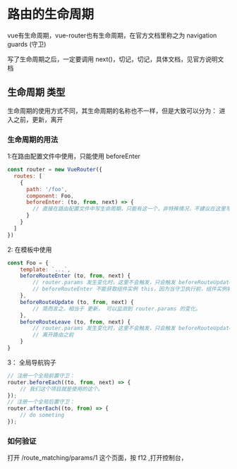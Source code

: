 # 路由的生命周期 

vue有生命周期，vue-router也有生命周期，在官方文档里称之为 navigation guards (守卫) 

写了生命周期之后，一定要调用 next()，切记，切记，具体文档，见官方说明文档

## 生命周期 类型

生命周期的使用方式不同，其生命周期的名称也不一样，但是大致可以分为： 进入之前，更新，离开



### 生命周期的用法

1:在路由配置文件中使用，只能使用 beforeEnter 
```javascript
const router = new VueRouter({
  routes: [
    {
      path: '/foo',
      component: Foo,
      beforeEnter: (to, from, next) => {
        // 直接在路由配置文件中写生命周期，只能有这一个，非特殊情况，不建议在这里写
      }
    }
  ]
})
```



2: 在模板中使用
```javascript
const Foo = {
    template: `...`,
    beforeRouteEnter (to, from, next) {
        // router.params 发生变化时，这里不会触发，只会触发 beforeRouteUpdate
        // beforeRouteEnter 不能获取组件实例 this，因为当守卫执行前，组件实例被没有被创建出来，剩下两个钩子则可以正常获取组件实例 this
    },
    beforeRouteUpdate (to, from, next) {
        // 简而言之，相当于 更新， 可以监测到 router.params 的变化。
    },
    beforeRouteLeave (to, from, next) {
        // router.params 发生变化时，这里不会触发，只会触发 beforeRouteUpdate
        // 离开路由之前
    }
}

```

3： 全局导航钩子

```javascript
// 注册一个全局前置守卫： 
router.beforeEach((to, from, next) => {
    // 我们这个项目就是使用的这个。
});
// 注册一个全局后置守卫： 
router.afterEach((to, from) => {
    // do someting
});
```

### 如何验证

打开 /route_matching/params/1 这个页面，按 f12 ,打开控制台，


